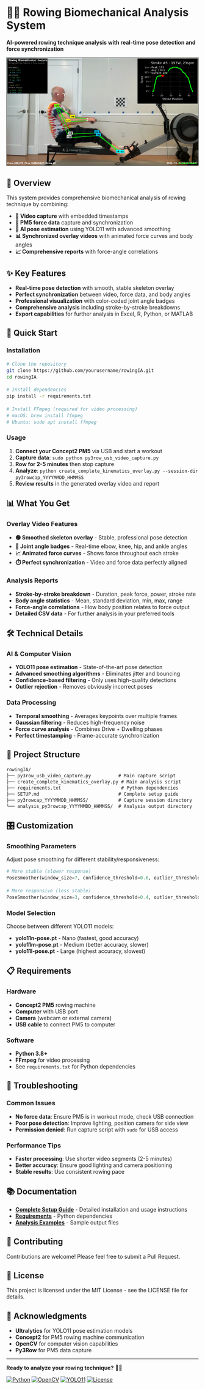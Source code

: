 # 🚣‍♂️ Rowing Biomechanical Analysis System

**AI-powered rowing technique analysis with real-time pose detection and force synchronization**

![Rowing Analysis](rowing_analysis_thumbnail.png)

## 🎯 Overview

This system provides comprehensive biomechanical analysis of rowing technique by combining:

- **🎥 Video capture** with embedded timestamps
- **💪 PM5 force data** capture and synchronization  
- **🤖 AI pose estimation** using YOLO11 with advanced smoothing
- **📊 Synchronized overlay videos** with animated force curves and body angles
- **📈 Comprehensive reports** with force-angle correlations

## ✨ Key Features

- **Real-time pose detection** with smooth, stable skeleton overlay
- **Perfect synchronization** between video, force data, and body angles
- **Professional visualization** with color-coded joint angle badges
- **Comprehensive analysis** including stroke-by-stroke breakdowns
- **Export capabilities** for further analysis in Excel, R, Python, or MATLAB

## 🚀 Quick Start

### Installation

```bash
# Clone the repository
git clone https://github.com/yourusername/rowingIA.git
cd rowingIA

# Install dependencies
pip install -r requirements.txt

# Install FFmpeg (required for video processing)
# macOS: brew install ffmpeg
# Ubuntu: sudo apt install ffmpeg
```

### Usage

1. **Connect your Concept2 PM5** via USB and start a workout
2. **Capture data**: `sudo python py3row_usb_video_capture.py`
3. **Row for 2-5 minutes** then stop capture
4. **Analyze**: `python create_complete_kinematics_overlay.py --session-dir py3rowcap_YYYYMMDD_HHMMSS`
5. **Review results** in the generated overlay video and report

## 📊 What You Get

### Overlay Video Features
- **🟢 Smoothed skeleton overlay** - Stable, professional pose detection
- **🎯 Joint angle badges** - Real-time elbow, knee, hip, and ankle angles
- **📈 Animated force curves** - Shows force throughout each stroke
- **⏱️ Perfect synchronization** - Video and force data perfectly aligned

### Analysis Reports
- **Stroke-by-stroke breakdown** - Duration, peak force, power, stroke rate
- **Body angle statistics** - Mean, standard deviation, min, max, range
- **Force-angle correlations** - How body position relates to force output
- **Detailed CSV data** - For further analysis in your preferred tools

## 🛠️ Technical Details

### AI & Computer Vision
- **YOLO11 pose estimation** - State-of-the-art pose detection
- **Advanced smoothing algorithms** - Eliminates jitter and bouncing
- **Confidence-based filtering** - Only uses high-quality detections
- **Outlier rejection** - Removes obviously incorrect poses

### Data Processing
- **Temporal smoothing** - Averages keypoints over multiple frames
- **Gaussian filtering** - Reduces high-frequency noise
- **Force curve analysis** - Combines Drive + Dwelling phases
- **Perfect timestamping** - Frame-accurate synchronization

## 📁 Project Structure

```
rowingIA/
├── py3row_usb_video_capture.py          # Main capture script
├── create_complete_kinematics_overlay.py # Main analysis script
├── requirements.txt                      # Python dependencies
├── SETUP.md                             # Complete setup guide
├── py3rowcap_YYYYMMDD_HHMMSS/           # Capture session directory
└── analysis_py3rowcap_YYYYMMDD_HHMMSS/  # Analysis output directory
```

## 🎛️ Customization

### Smoothing Parameters
Adjust pose smoothing for different stability/responsiveness:

```python
# More stable (slower response)
PoseSmoother(window_size=7, confidence_threshold=0.6, outlier_threshold=2.5)

# More responsive (less stable)  
PoseSmoother(window_size=3, confidence_threshold=0.4, outlier_threshold=1.5)
```

### Model Selection
Choose between different YOLO11 models:
- **yolo11n-pose.pt** - Nano (fastest, good accuracy)
- **yolo11m-pose.pt** - Medium (better accuracy, slower)
- **yolo11l-pose.pt** - Large (highest accuracy, slowest)

## 📋 Requirements

### Hardware
- **Concept2 PM5** rowing machine
- **Computer** with USB port
- **Camera** (webcam or external camera)
- **USB cable** to connect PM5 to computer

### Software
- **Python 3.8+**
- **FFmpeg** for video processing
- See `requirements.txt` for Python dependencies

## 🔧 Troubleshooting

### Common Issues
- **No force data**: Ensure PM5 is in workout mode, check USB connection
- **Poor pose detection**: Improve lighting, position camera for side view
- **Permission denied**: Run capture script with `sudo` for USB access

### Performance Tips
- **Faster processing**: Use shorter video segments (2-5 minutes)
- **Better accuracy**: Ensure good lighting and camera positioning
- **Stable results**: Use consistent rowing pace

## 📚 Documentation

- **[Complete Setup Guide](SETUP.md)** - Detailed installation and usage instructions
- **[Requirements](requirements.txt)** - Python dependencies
- **[Analysis Examples](analysis_py3rowcap_20251004_123520/)** - Sample output files

## 🤝 Contributing

Contributions are welcome! Please feel free to submit a Pull Request.

## 📄 License

This project is licensed under the MIT License - see the LICENSE file for details.

## 🙏 Acknowledgments

- **Ultralytics** for YOLO11 pose estimation models
- **Concept2** for PM5 rowing machine communication
- **OpenCV** for computer vision capabilities
- **Py3Row** for PM5 data capture

---

**Ready to analyze your rowing technique?** 🚣‍♂️

[![Python](https://img.shields.io/badge/Python-3.8+-blue.svg)](https://python.org)
[![OpenCV](https://img.shields.io/badge/OpenCV-4.8+-green.svg)](https://opencv.org)
[![YOLO11](https://img.shields.io/badge/YOLO11-Pose-orange.svg)](https://ultralytics.com)
[![License](https://img.shields.io/badge/License-MIT-yellow.svg)](LICENSE)
